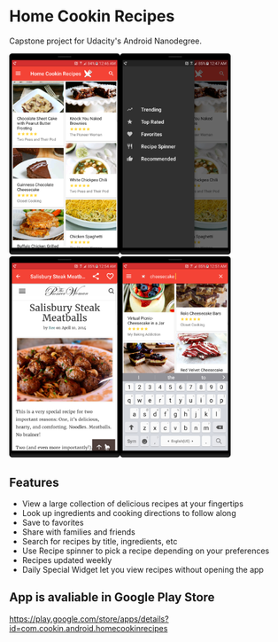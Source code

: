 # Home Cookin Recipes
Capstone project for Udacity's Android Nanodegree.

<img src="https://github.com/xdeng9/HomeCookinRecipes/blob/master/Home%20Cookin%20Recipes%20Screenshots/device-2017-04-16-004716.png" width="200"/><img src="https://github.com/xdeng9/HomeCookinRecipes/blob/master/Home%20Cookin%20Recipes%20Screenshots/device-2017-04-16-004819.png" width="200"/><img src="https://github.com/xdeng9/HomeCookinRecipes/blob/master/Home%20Cookin%20Recipes%20Screenshots/device-2017-04-16-005451.png" width="200"/><img src="https://github.com/xdeng9/HomeCookinRecipes/blob/master/Home%20Cookin%20Recipes%20Screenshots/device-2017-04-16-005147.png" width="200"/>

## Features
- View a large collection of delicious recipes at your fingertips
- Look up ingredients and cooking directions to follow along
- Save to favorites
- Share with families and friends
- Search for recipes by title, ingredients, etc
- Use Recipe spinner to pick a recipe depending on your preferences
- Recipes updated weekly
- Daily Special Widget let you view recipes without opening the app

## App is avaliable in Google Play Store
https://play.google.com/store/apps/details?id=com.cookin.android.homecookinrecipes
